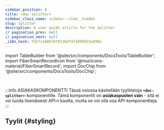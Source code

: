 ```yaml
---
sidebar_position: 0
title: <dwc-splitter>
sidebar_class_name: sidebar--item__hidden
slug: splitter
description: A user guide article for the splitter
// pagination_prev: null
// pagination_next: null
_i18n_hash: 7d271e88bf0f0136df4f3d99022e890e
---
```

import TableBuilder from '@site/src/components/DocsTools/TableBuilder';
import FiberSmartRecordIcon from '@mui/icons-material/FiberSmartRecord';
import DocChip from '@site/src/components/DocsTools/DocChip';

<DocChip chip='shadow' />

<br />

:::info ASIAKASKOMPONENTTI
Tässä osiossa käsitellään tyylitietoja **`<dwc-splitter>`**-komponentille. Tämä komponentti on **asiakaspuolen vain** - sitä ei voi luoda itsenäisesti API:n kautta, mutta se voi olla osa API-komponentteja.
:::

## Tyylit {#styling}

<TableBuilder name="dwc-splitter" clientComponent />

